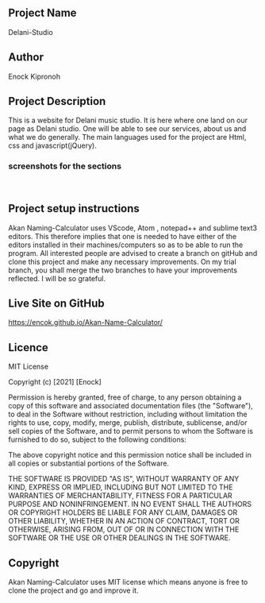  ## Project Name
Delani-Studio
## Author
Enock Kipronoh
## Project Description
This is a website for Delani music studio. It is here where one land on our page as Delani studio. One will be able to see our services, about us and what we do generally.
The main languages used for the project are Html, css and javascript(jQuery).
### screenshots for the sections
<img src="">
<img src="">
<img src="">


## Project setup instructions
Akan Naming-Calculator uses VScode, Atom , notepad++ and sublime text3 editors. This therefore implies that one is needed to have either of the editors installed in their machines/computers so as to be able to run the program.
All interested people are advised to create a branch on gitHub and clone this project and make any necessary improvements. On my trial branch, you shall merge the two branches to have your improvements reflected. I will be so grateful.
## Live Site on GitHub
https://encok.github.io/Akan-Name-Calculator/
## Licence
MIT License

Copyright (c) [2021] [Enock]

Permission is hereby granted, free of charge, to any person obtaining a copy
of this software and associated documentation files (the "Software"), to deal
in the Software without restriction, including without limitation the rights
to use, copy, modify, merge, publish, distribute, sublicense, and/or sell
copies of the Software, and to permit persons to whom the Software is
furnished to do so, subject to the following conditions:

The above copyright notice and this permission notice shall be included in all
copies or substantial portions of the Software.

THE SOFTWARE IS PROVIDED "AS IS", WITHOUT WARRANTY OF ANY KIND, EXPRESS OR
IMPLIED, INCLUDING BUT NOT LIMITED TO THE WARRANTIES OF MERCHANTABILITY,
FITNESS FOR A PARTICULAR PURPOSE AND NONINFRINGEMENT. IN NO EVENT SHALL THE
AUTHORS OR COPYRIGHT HOLDERS BE LIABLE FOR ANY CLAIM, DAMAGES OR OTHER
LIABILITY, WHETHER IN AN ACTION OF CONTRACT, TORT OR OTHERWISE, ARISING FROM,
OUT OF OR IN CONNECTION WITH THE SOFTWARE OR THE USE OR OTHER DEALINGS IN THE
SOFTWARE.
## Copyright 
Akan Naming-Calculator uses MIT license which means anyone is free to clone the project and go and improve it.